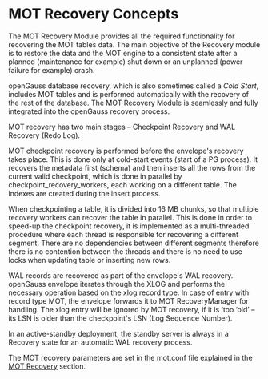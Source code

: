 # MOT Recovery Concepts<a name="EN-US_TOPIC_0270171541"></a>

The MOT Recovery Module provides all the required functionality for recovering the MOT tables data. The main objective of the Recovery module is to restore the data and the MOT engine to a consistent state after a planned \(maintenance for example\) shut down or an unplanned \(power failure for example\) crash.

openGauss database recovery, which is also sometimes called a  _Cold Start_, includes MOT tables and is performed automatically with the recovery of the rest of the database. The MOT Recovery Module is seamlessly and fully integrated into the openGauss recovery process.

MOT recovery has two main stages – Checkpoint Recovery and WAL Recovery \(Redo Log\).

MOT checkpoint recovery is performed before the envelope's recovery takes place. This is done only at cold-start events \(start of a PG process\). It recovers the metadata first \(schema\) and then inserts all the rows from the current valid checkpoint, which is done in parallel by checkpoint\_recovery\_workers, each working on a different table. The indexes are created during the insert process.

When checkpointing a table, it is divided into 16 MB chunks, so that multiple recovery workers can recover the table in parallel. This is done in order to speed-up the checkpoint recovery, it is implemented as a multi-threaded procedure where each thread is responsible for recovering a different segment. There are no dependencies between different segments therefore there is no contention between the threads and there is no need to use locks when updating table or inserting new rows.

WAL records are recovered as part of the envelope's WAL recovery. openGauss envelope iterates through the XLOG and performs the necessary operation based on the xlog record type. In case of entry with record type MOT, the envelope forwards it to MOT RecoveryManager for handling. The xlog entry will be ignored by MOT recovery, if it is ‘too ‘old’ – its LSN is older than the checkpoint's LSN \(Log Sequence Number\).

In an active-standby deployment, the standby server is always in a Recovery state for an automatic WAL recovery process.

The MOT recovery parameters are set in the mot.conf file explained in the  [MOT Recovery](mot-recovery.md)  section.

